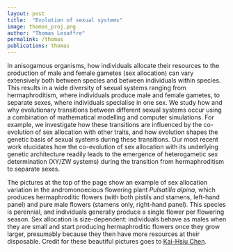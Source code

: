 ```yaml
---
layout: post
title:  "Evolution of sexual systems"
image: thomas_proj.png
author: "Thomas Lesaffre"
permalink: /thomas
publications: thomas
---
```


In anisogamous organisms, how individuals allocate their resources to the production of male and female gametes (sex allocation) can vary extensively both between species and between individuals within species. This results in a wide diversity of sexual systems ranging from hermaphroditism, where individuals produce male and female gametes, to separate sexes, where individuals specialise in one sex. We study how and why evolutionary transitions between different sexual systems occur using a combination of mathematical modelling and computer simulations. For example, we investigate how these transitions are influenced by the co-evolution of sex allocation with other traits, and how evolution shapes the genetic basis of sexual systems during these transitions. Our most recent work elucidates how the co-evolution of sex allocation with its underlying genetic architecture readily leads to the emergence of heterogametic sex determination (XY/ZW systems) during the transition from hermaphroditism to separate sexes.

The pictures at the top of the page show an example of sex allocation variation in the andromonoecious flowering plant *Pulsatilla alpina*, which produces hermaphroditic flowers (with both pistils and stamens, left-hand panel) and pure male flowers (stamens only, right-hand panel). This species is perennial, and individuals generally produce a single flower per flowering season. Sex allocation is size-dependent: individuals behave as males when they are small and start producing hermaphroditic flowers once they grow larger, presumably because they then have more resources at their disposable. Credit for these beautiful pictures goes to [Kai-Hsiu Chen](https://twitter.com/kaihsiu_chen).

